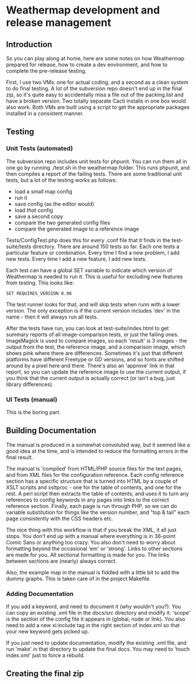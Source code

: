 # Weathermap development and release management #

## Introduction ##

So you can play along at home, here are some notes on how Weathermap prepared
for release, how to create a dev environment, and how to complete the pre-release
testing. 

First, I use two VMs: one for actual coding, and a second as a clean system to do
final testing. A lot of the subversion repo doesn't end up in the final zip, so 
it's quite easy to accidentally miss a file out of the packing.list and have a 
broken version. Two totally separate Cacti installs in one box would also work.
Both VMs are built using a script to get the appropriate packages installed 
in a consistent manner.

## Testing ##

### Unit Tests (automated) ###

The subversion repo includes unit tests for phpunit. You can run them all in one go
by running ./test.sh in the weathermap folder. This runs phpunit, and then compiles
a report of the failing tests. There are some traditional unit tests, but a lot of
the testing works as follows:

* load a small map config
* run it
* save config (as the editor would)
* load *that* config
* save a second copy
* compare the two generated config files
* compare the generated image to a reference image
  
Tests/ConfigTest.php does this for every .conf file that it finds in the test-suite/tests
directory. There are around 150 tests so far. Each one tests a particular feature or
combination. Every time I find a new problem, I add new tests. Every time I add a new
feature, I add new tests.

Each test can have a global SET variable to indicate which version of Weathermap is needed
to run it. This is useful for excluding new features from testing. This looks like:

    SET REQUIRES_VERSION 0.98

The test runner looks for that, and will skip tests when runn with a lower version. The only
exception is if the current version includes 'dev' in the name - then it will always run all
tests.

After the tests have run, you can look at test-suite/index.html to get summary reports of all
image-comparison tests, or just the failing ones. ImageMagick is used to compare images, so 
each 'result' is 3 images - the output from the test, the reference image, and a comparison
image, which shows pink where there are differences. Sometimes it's just that different
platforms have different Freetype or GD versions, and so fonts are shifted around by a pixel
here and there. There's also an 'approve' link in that report, so you can update the reference
image to use the current output, if you think that the current output is actually correct (or
isn't a bug, just library differences).

### UI Tests (manual) ###

This is the boring part.

## Building Documentation ##

The manual is produced in a somewhat convoluted way, but it seemed like a good idea at the time,
and is intended to reduce the formatting errors in the final result.

The manual is 'compiled' from HTML/PHP source files for the text pages, and from XML files for the
configuration reference. Each config reference section has a specific structure that is turned into 
HTML by a couple of XSLT scripts and xsltproc - one for the table of contents, and one for the rest.
A perl script then extracts the table of contents, and uses it to turn any references to config keywords
in any pages into links to the correct reference section. Finally, each page is run through PHP, so we
can do variable substitution for things like the version number, and "top & tail" each page consistently
with the CSS headers etc.

The nice thing with this workflow is that if you break the XML, it all just stops. You don't end up with
a manual where everything is in 36-point Comic Sans or anything too crazy. You also don't need to worry 
about formatting beyond the occasional 'em' or 'strong'. Links to other sections are made for you. All
sectional formatting is made for you. The links between sections are (nearly) always correct. 

Also, the example map in the manual is fiddled with a little bit to add the dummy graphs. This is taken
care of in the project Makefile.

### Adding Documentation ###

If you add a keyword, and need to document it (why wouldn't you?). You can copy an existing .xml file in
the docs/src directory and modify it. 'scope' is the section of the config file it appears in (global, node or link).
You also need to add a new xi:include tag in the right section of index.xml so that your new keyword gets picked up.

If you just need to update documentation, modify the existing .xml file, and run 'make' in that directory to update the
final docs. You may need to 'touch index.xml' just to force a rebuild.

## Creating the final zip ##

